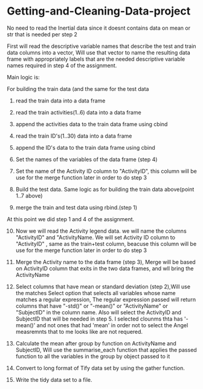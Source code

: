 # Getting-and-Cleaning-Data-project


No need to read the Inertial data since it doesnt contains data on mean or str that is needed per step 2


First will read the descriptive variable names that describe the test and train data columns into a vector, 
Will use that vector to name the resulting data frame with appropriately labels that are the needed descriptive variable names required in step 4 of the assignment.


Main logic is:

For building the train data (and the same for the test data
 1. read the train data into a data frame
 2. read the train  activities(1..6) data into a data frame
 3. append the activities data to the train data frame using cbind
 4. read the train ID's(1..30) data into a data frame
 5. append the ID's data to the train data frame using cbind
 6. Set the names of the variables of the data frame (step 4) 
 7. Set the name of the Activity ID column to "ActivityID", this column will be use for the merge function later in order to do step 3

 8. Build the test data. Same logic as for building the train data above(point 1..7 above)

 9. merge the train and test data using rbind.(step 1)

At this point we did step 1 and 4 of the assignment.

 10.  Now we will read the Activity legend data. we will name the columns "ActivityID" and "ActivityName.
We will set Activity ID column to "ActivityID" , same as the train+test column, beacuse this column will be use for the merge function later in order to do step 3

 11.  Merge the Activity name to the data frame (step 3), Merge will be based on ActivityID column that exits in the two data frames, and wll bring the ActivityName 

 12.  Select columns that have mean or standard deviation (step 2),Will use the matches Select option that selects all variables whose name matches a regular expression, The regular expression passed will return columns that have "-std()" or "-mean()" or "ActivityName" or "SubjectID" in the column name. Also will select the ActivityID and SubjectID that will be needed in step 5.
I selected clounms thta has '-mean()' and not ones that had 'mean' in order not to select the Angel measremnts that to me looks like are not requered.

 13.  Calculate the mean after group by function on ActivityName and SubjectID,
Will use the summarise_each function that applies the passed function to all the variables in the group by object passed to it

 14.  Convert to long format of Tify data set by using the gather function.

 15.  Write the tidy data set to a file.
